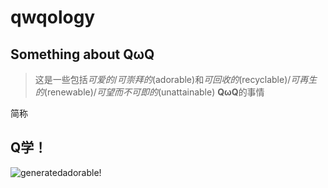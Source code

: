 # qwqology
Something about QωQ
--------------------------------------
> 这是一些包括*可爱的*/*可崇拜的*(adorable)和*可回收的*(recyclable)/*可再生的*(renewable)/*可望而不可即的*(unattainable) **QωQ**的事情

简称
## Q学！
![generated](https://user-images.githubusercontent.com/79700349/144033636-f46d7ca6-d01c-41b0-bc65-ae77b6ba3302.png)adorable!
